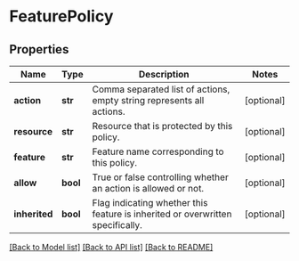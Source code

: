 # FeaturePolicy

## Properties
Name | Type | Description | Notes
------------ | ------------- | ------------- | -------------
**action** | **str** | Comma separated list of actions, empty string represents all actions. | [optional] 
**resource** | **str** | Resource that is protected by this policy. | [optional] 
**feature** | **str** | Feature name corresponding to this policy. | [optional] 
**allow** | **bool** | True or false controlling whether an action is allowed or not. | [optional] 
**inherited** | **bool** | Flag indicating whether this feature is inherited or overwritten specifically. | [optional] 

[[Back to Model list]](../README.md#documentation-for-models) [[Back to API list]](../README.md#documentation-for-api-endpoints) [[Back to README]](../README.md)


